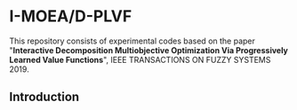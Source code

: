 # I-MOEA/D-PLVF
This repository consists of experimental codes based on the paper "**Interactive Decomposition Multiobjective Optimization Via Progressively Learned Value Functions**", IEEE TRANSACTIONS ON FUZZY SYSTEMS 2019.

## Introduction





